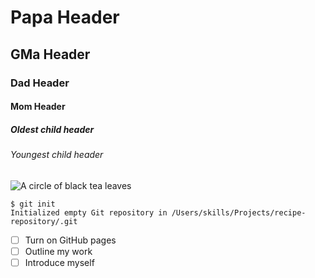 # Papa Header 
## GMa Header
### Dad Header 
#### Mom Header 
##### Oldest child header 
###### Youngest child header

![A circle of black tea leaves](https://screenshot.click/09-41-rvhy4-4ih9d.png) 

```
$ git init
Initialized empty Git repository in /Users/skills/Projects/recipe-repository/.git
```
- [ ] Turn on GitHub pages
- [ ] Outline my work
- [ ] Introduce myself
